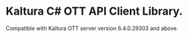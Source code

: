 # Kaltura C# OTT API Client Library.
Compatible with Kaltura OTT server version 6.4.0.29303 and above.
